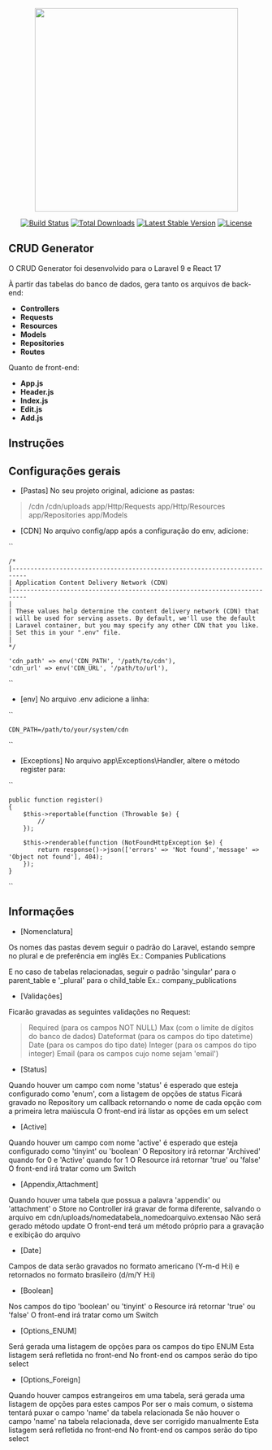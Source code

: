 <p align="center"><a href="https://laravel.com" target="_blank"><img src="https://raw.githubusercontent.com/laravel/art/master/logo-lockup/5%20SVG/2%20CMYK/1%20Full%20Color/laravel-logolockup-cmyk-red.svg" width="400"></a></p>

<p align="center">
<a href="https://travis-ci.org/laravel/framework"><img src="https://travis-ci.org/laravel/framework.svg" alt="Build Status"></a>
<a href="https://packagist.org/packages/laravel/framework"><img src="https://img.shields.io/packagist/dt/laravel/framework" alt="Total Downloads"></a>
<a href="https://packagist.org/packages/laravel/framework"><img src="https://img.shields.io/packagist/v/laravel/framework" alt="Latest Stable Version"></a>
<a href="https://packagist.org/packages/laravel/framework"><img src="https://img.shields.io/packagist/l/laravel/framework" alt="License"></a>
</p>

## CRUD Generator

O CRUD Generator foi desenvolvido para o Laravel 9 e React 17

À partir das tabelas do banco de dados, gera tanto os arquivos de back-end:
- **Controllers**
- **Requests**
- **Resources**
- **Models**
- **Repositories**
- **Routes**

Quanto de front-end:
- **App.js**
- **Header.js**
- **Index.js**
- **Edit.js**
- **Add.js**

## Instruções
## Configurações gerais

- [Pastas] No seu projeto original, adicione as pastas:

> /cdn
> /cdn/uploads
> app/Http/Requests
> app/Http/Resources
> app/Repositories
> app/Models

- [CDN] No arquivo config/app após a configuração do env, adicione:

``

    /*
    |--------------------------------------------------------------------------
    | Application Content Delivery Network (CDN)
    |--------------------------------------------------------------------------
    |
    | These values help determine the content delivery network (CDN) that
    | will be used for serving assets. By default, we'll use the default
    | Laravel container, but you may specify any other CDN that you like.
    | Set this in your ".env" file.
    |
    */

    'cdn_path' => env('CDN_PATH', '/path/to/cdn'),
    'cdn_url' => env('CDN_URL', '/path/to/url'),

``

- [env] No arquivo .env adicione a linha:

``

    CDN_PATH=/path/to/your/system/cdn

``

- [Exceptions] No arquivo app\Exceptions\Handler, altere o método register para:

``

    public function register()
    {
        $this->reportable(function (Throwable $e) {
            //
        });

        $this->renderable(function (NotFoundHttpException $e) {
            return response()->json(['errors' => 'Not found','message' => 'Object not found'], 404);
        });
    }

``
## Informações

- [Nomenclatura]

Os nomes das pastas devem seguir o padrão do Laravel, estando sempre no plural e de preferência em inglês
Ex.:
Companies
Publications

E no caso de tabelas relacionadas, seguir o padrão 'singular' para o parent_table e '_plural' para o child_table
Ex.: company_publications

- [Validações]

Ficarão gravadas as seguintes validações no Request:

> Required (para os campos NOT NULL)
> Max (com o limite de dígitos do banco de dados)
> Dateformat (para os campos do tipo datetime)
> Date (para os campos do tipo date)
> Integer (para os campos do tipo integer)
> Email (para os campos cujo nome sejam 'email')

- [Status]

Quando houver um campo com nome 'status' é esperado que esteja configurado como 'enum', com a listagem de opções de status
Ficará gravado no Repository um callback retornando o nome de cada opção com a primeira letra maiúscula
O front-end irá listar as opções em um select

- [Active]

Quando houver um campo com nome 'active' é esperado que esteja configurado como 'tinyint' ou 'boolean'
O Repository irá retornar 'Archived' quando for 0 e 'Active' quando for 1
O Resource irá retornar 'true' ou 'false'
O front-end irá tratar como um Switch

- [Appendix,Attachment]

Quando houver uma tabela que possua a palavra 'appendix' ou 'attachment' o Store no Controller irá gravar de forma diferente, salvando o arquivo em cdn/uploads/nomedatabela_nomedoarquivo.extensao
Não será gerado método update
O front-end terá um método próprio para a gravação e exibição do arquivo

- [Date]

Campos de data serão gravados no formato americano (Y-m-d H:i) e retornados no formato brasileiro (d/m/Y H:i)

- [Boolean]

Nos campos do tipo 'boolean' ou 'tinyint' o Resource irá retornar 'true' ou 'false'
O front-end irá tratar como um Switch

- [Options_ENUM]

Será gerada uma listagem de opções para os campos do tipo ENUM
Esta listagem será refletida no front-end
No front-end os campos serão do tipo select

- [Options_Foreign]

Quando houver campos estrangeiros em uma tabela, será gerada uma listagem de opções para estes campos
Por ser o mais comum, o sistema tentará puxar o campo 'name' da tabela relacionada
Se não houver o campo 'name' na tabela relacionada, deve ser corrigido manualmente
Esta listagem será refletida no front-end
No front-end os campos serão do tipo select